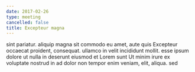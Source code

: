```yaml
---
date: 2017-02-26
type: meeting
cancelled: false
title: Excepteur magna
---
```

sint pariatur. aliquip magna sit commodo eu amet, aute quis Excepteur occaecat proident, consequat. ullamco in velit incididunt mollit. esse ipsum dolore ut nulla in deserunt eiusmod et Lorem sunt Ut minim irure ex voluptate nostrud in ad dolor non tempor enim veniam, elit, aliqua. sed